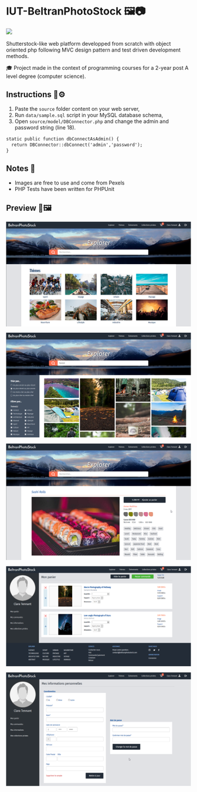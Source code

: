 # **IUT-BeltranPhotoStock** :framed_picture::camera:
![](https://img.shields.io/badge/IUT-2019-e62.svg)

Shutterstock-like web platform developped from scratch with object oriented php following MVC design pattern and test driven development methods.

:mortar_board: Project made in the context of programming courses for a 2-year post A level degree (computer science).

## **Instructions** :wrench::gear:

1. Paste the `source` folder content on your web server,
2. Run `data/sample.sql` script in your MySQL database schema,
3. Open `source/model/DBConnector.php` and change the admin and password string (line 18).

```
static public function dbConnectAsAdmin() {
  return DBConnector::dbConnect('admin','password');
}
```

## **Notes** :notebook_with_decorative_cover:

- Images are free to use and come from Pexels
- PHP Tests have been written for PHPUnit

## **Preview** :rocket::framed_picture:

![](preview/screen-home.png)

![](preview/screen-search.png)

![](preview/screen-image.png)

![](preview/screen-cart.png)

![](preview/screen-forms.png)
